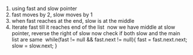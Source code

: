 1. using fast and slow pointer
2. fast moves by 2, slow moves by 1
3. when fast reaches at the end, slow is at the middle
4. Iterate fast till it reaches end of the list
​
now we have middle at slow pointer, reverse the right of slow
now check if both slow and the main list are same
​
while(fast != null && fast.next != null){
fast = fast.next.next;
slow = slow.next;
}